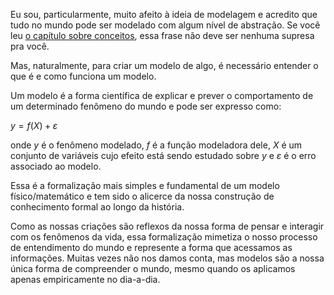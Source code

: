 Eu sou, particularmente, muito afeito à ideia de modelagem e acredito que tudo no mundo pode ser modelado com algum nível de abstração. Se você leu [o capítulo sobre conceitos](https://github.com/MiguelSarraf/meus-livros/blob/master/Da%20Natureza%20e%20Das%20Implica%C3%A7%C3%B5es%20do%20Livre%20Arb%C3%ADtrio/Fundamenta%C3%A7%C3%A3o/Conceitos/), essa frase não deve ser nenhuma supresa pra você.

Mas, naturalmente, para criar um modelo de algo, é necessário entender o que é e como funciona um modelo.

Um modelo é a forma científica de explicar e prever o comportamento de um determinado fenômeno do mundo e pode ser expresso como:

$y=f(X)+\varepsilon$

onde $y$ é o fenômeno modelado, $f$ é a função modeladora dele, $X$ é um conjunto de variáveis cujo efeito está sendo estudado sobre $y$ e $\varepsilon$ é o erro associado ao modelo.

Essa é a formalização mais simples e fundamental de um modelo físico/matemático e tem sido o alicerce da nossa construção de conhecimento formal ao longo da história.

Como as nossas criações são reflexos da nossa forma de pensar e interagir com os fenômenos da vida, essa formalização mimetiza o nosso processo de entendimento do mundo e represente a forma que acessamos as informações. Muitas vezes não nos damos conta, mas modelos são a nossa única forma de compreender o mundo, mesmo quando os aplicamos apenas empiricamente no dia-a-dia.
